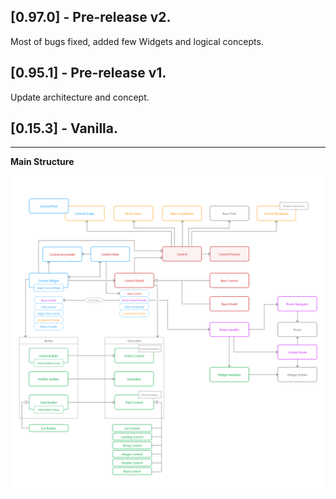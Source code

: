 ## [0.97.0] - Pre-release v2.
Most of bugs fixed, added few Widgets and logical concepts.
## [0.95.1] - Pre-release v1.
Update architecture and concept.
## [0.15.3] - Vanilla.

---

**Main Structure**

![Structure](https://raw.githubusercontent.com/RomanBase/flutter_control/master/doc/structure.png)